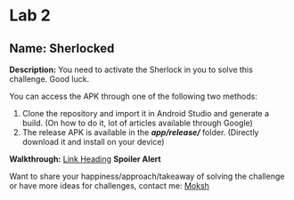 # Lab 2

## Name: Sherlocked

**Description:**  You need to activate the Sherlock in you to solve this challenge. Good luck.

You can access the APK through one of the following two methods:
1. Clone the repository and import it in Android Studio and generate a build. (On how to do it, lot of articles available through Google)
2. The release APK is available in the ***app/release/*** folder. (Directly download it and install on your device)

**Walkthrough:** [Link Heading](https://test.com) **Spoiler Alert**

Want to share your happiness/approach/takeaway of solving the challenge or have more ideas for challenges, contact me: [Moksh](https://www.linkedin.com/in/moksh-makhija/)

